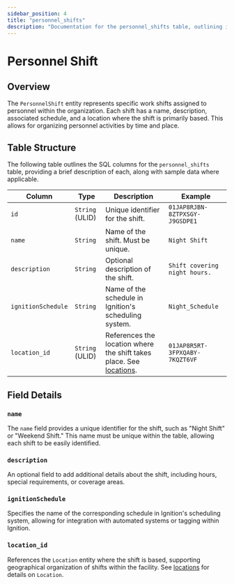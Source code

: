 ```yaml
---
sidebar_position: 4
title: "personnel_shifts"
description: "Documentation for the personnel_shifts table, outlining its columns and structure."
---
```


# Personnel Shift

## Overview

The `PersonnelShift` entity represents specific work shifts assigned to personnel within the organization. Each shift
has a name, description, associated schedule, and a location where the shift is primarily based. This allows for
organizing personnel activities by time and place.

## Table Structure

The following table outlines the SQL columns for the `personnel_shifts` table, providing a brief description of each,
along with sample data where applicable.

| Column             | Type            | Description                                                                                       | Example                        |
| ------------------ | --------------- | ------------------------------------------------------------------------------------------------- | ------------------------------ |
| `id`               | `String` (ULID) | Unique identifier for the shift.                                                                  | `01JAP8RJBN-8ZTPXSGY-J9GSDPE1` |
| `name`             | `String`        | Name of the shift. Must be unique.                                                                | `Night Shift`                  |
| `description`      | `String`        | Optional description of the shift.                                                                | `Shift covering night hours.`  |
| `ignitionSchedule` | `String`        | Name of the schedule in Ignition's scheduling system.                                             | `Night_Schedule`               |
| `location_id`      | `String` (ULID) | References the location where the shift takes place. See [locations](../location-model/location). | `01JAP8R5RT-3FPXQABY-7KQZT6VF` |

## Field Details

### `name`

The `name` field provides a unique identifier for the shift, such as "Night Shift" or "Weekend Shift." This name must be
unique within the table, allowing each shift to be easily identified.

### `description`

An optional field to add additional details about the shift, including hours, special requirements, or coverage areas.

### `ignitionSchedule`

Specifies the name of the corresponding schedule in Ignition's scheduling system, allowing for integration with
automated systems or tagging within Ignition.

### `location_id`

References the `Location` entity where the shift is based, supporting geographical organization of shifts within the
facility.
See [locations](../location-model/location) for details on `Location`.

